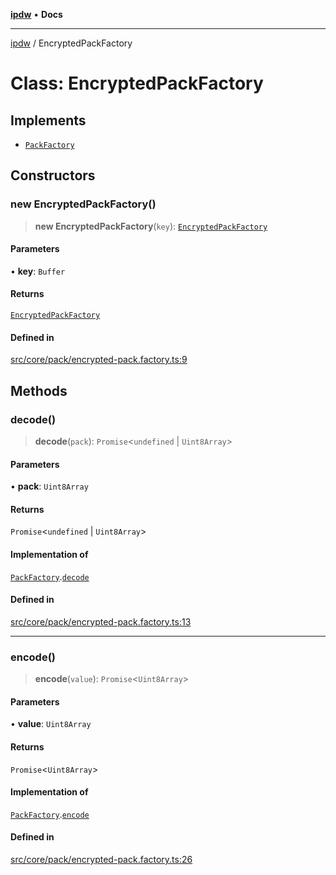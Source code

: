 [**ipdw**](../README.md) • **Docs**

***

[ipdw](../globals.md) / EncryptedPackFactory

# Class: EncryptedPackFactory

## Implements

- [`PackFactory`](../interfaces/PackFactory.md)

## Constructors

### new EncryptedPackFactory()

> **new EncryptedPackFactory**(`key`): [`EncryptedPackFactory`](EncryptedPackFactory.md)

#### Parameters

• **key**: `Buffer`

#### Returns

[`EncryptedPackFactory`](EncryptedPackFactory.md)

#### Defined in

[src/core/pack/encrypted-pack.factory.ts:9](https://github.com/ansi-code/ipdw/blob/ddce49f30075d034810cb5fb58d4bd8d0a9b98e6/src/core/pack/encrypted-pack.factory.ts#L9)

## Methods

### decode()

> **decode**(`pack`): `Promise`\<`undefined` \| `Uint8Array`\>

#### Parameters

• **pack**: `Uint8Array`

#### Returns

`Promise`\<`undefined` \| `Uint8Array`\>

#### Implementation of

[`PackFactory`](../interfaces/PackFactory.md).[`decode`](../interfaces/PackFactory.md#decode)

#### Defined in

[src/core/pack/encrypted-pack.factory.ts:13](https://github.com/ansi-code/ipdw/blob/ddce49f30075d034810cb5fb58d4bd8d0a9b98e6/src/core/pack/encrypted-pack.factory.ts#L13)

***

### encode()

> **encode**(`value`): `Promise`\<`Uint8Array`\>

#### Parameters

• **value**: `Uint8Array`

#### Returns

`Promise`\<`Uint8Array`\>

#### Implementation of

[`PackFactory`](../interfaces/PackFactory.md).[`encode`](../interfaces/PackFactory.md#encode)

#### Defined in

[src/core/pack/encrypted-pack.factory.ts:26](https://github.com/ansi-code/ipdw/blob/ddce49f30075d034810cb5fb58d4bd8d0a9b98e6/src/core/pack/encrypted-pack.factory.ts#L26)
